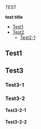 TEST

<!-- START doctoc -->
<!-- param::isFolding::false:: -->
<!-- param::entryPrefix::-:: -->
<!-- param::test::test:: -->
**test title**

- [Test1](#test1)
- [Test2](#test2)
  - [Test2-1](#test2-1)

<!-- END doctoc -->

## Test1
## Test3
### Test3-1
### Test3-2
#### Test3-2-1
#### Test3-2-2
